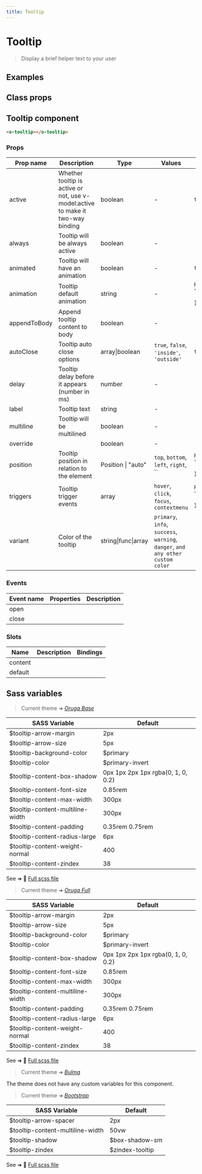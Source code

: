 ```yaml
---
title: Tooltip
---
```


# Tooltip

<div class="vp-doc">

> Display a brief helper text to your user

<Carbon />
</div>

<div class="vp-example">

## Examples

<example-tooltip />

</div>
<div class="vp-example">

## Class props

<inspector-tooltip-viewer />

</div>

<div class="vp-doc">

## Tooltip component

```html
<o-tooltip></o-tooltip>
```

### Props

| Prop name    | Description                                                                     | Type                | Values                                                                          | Default                                                                                                                                                    |
| ------------ | ------------------------------------------------------------------------------- | ------------------- | ------------------------------------------------------------------------------- | ---------------------------------------------------------------------------------------------------------------------------------------------------------- |
| active       | Whether tooltip is active or not, use v-model:active to make it two-way binding | boolean             | -                                                                               | <code style='white-space: nowrap; padding: 0;'>true</code>                                                                                                 |
| always       | Tooltip will be always active                                                   | boolean             | -                                                                               | <code style='white-space: nowrap; padding: 0;'></code>                                                                                                     |
| animated     | Tooltip will have an animation                                                  | boolean             | -                                                                               | <code style='white-space: nowrap; padding: 0;'>true</code>                                                                                                 |
| animation    | Tooltip default animation                                                       | string              | -                                                                               | <div><small>From <b>config</b>:</small></div><code style='white-space: nowrap; padding: 0;'> "tooltip: {<br>&nbsp;&nbsp;animation": "fade", <br>}</code>   |
| appendToBody | Append tooltip content to body                                                  | boolean             | -                                                                               | <code style='white-space: nowrap; padding: 0;'></code>                                                                                                     |
| autoClose    | Tooltip auto close options                                                      | array\|boolean      | `true`, `false`, `'inside'`, `'outside'`                                        | <code style='white-space: nowrap; padding: 0;'>true</code>                                                                                                 |
| delay        | Tooltip delay before it appears (number in ms)                                  | number              | -                                                                               | <code style='white-space: nowrap; padding: 0;'></code>                                                                                                     |
| label        | Tooltip text                                                                    | string              | -                                                                               | <code style='white-space: nowrap; padding: 0;'></code>                                                                                                     |
| multiline    | Tooltip will be multilined                                                      | boolean             | -                                                                               | <code style='white-space: nowrap; padding: 0;'></code>                                                                                                     |
| override     |                                                                                 | boolean             | -                                                                               | <code style='white-space: nowrap; padding: 0;'></code>                                                                                                     |
| position     | Tooltip position in relation to the element                                     | Position \| "auto"  | `top`, `bottom`, `left`, `right`, ``                                            | <div><small>From <b>config</b>:</small></div><code style='white-space: nowrap; padding: 0;'> "tooltip: {<br>&nbsp;&nbsp;position": "top"<br>}</code>       |
| triggers     | Tooltip trigger events                                                          | array               | `hover`, `click`, `focus`, `contextmenu`                                        | <div><small>From <b>config</b>:</small></div><code style='white-space: nowrap; padding: 0;'> "tooltip: {<br>&nbsp;&nbsp;triggers": [ "hover",]<br>}</code> |
| variant      | Color of the tooltip                                                            | string\|func\|array | `primary`, `info`, `success`, `warning`, `danger`, `and any other custom color` | <code style='white-space: nowrap; padding: 0;'></code>                                                                                                     |

### Events

| Event name | Properties | Description |
| ---------- | ---------- | ----------- |
| open       |            |
| close      |            |

### Slots

| Name    | Description | Bindings |
| ------- | ----------- | -------- |
| content |             |          |
| default |             |          |

</div>

<div class="vp-doc">

## Sass variables

<div class="theme-orugabase">

> Current theme ➜ _[Oruga Base](https://github.com/oruga-ui/theme-oruga)_

| SASS Variable                    | Default                            |
| -------------------------------- | ---------------------------------- |
| $tooltip-arrow-margin            | 2px                                |
| $tooltip-arrow-size              | 5px                                |
| $tooltip-background-color        | $primary                           |
| $tooltip-color                   | $primary-invert                    |
| $tooltip-content-box-shadow      | 0px 1px 2px 1px rgba(0, 1, 0, 0.2) |
| $tooltip-content-font-size       | 0.85rem                            |
| $tooltip-content-max-width       | 300px                              |
| $tooltip-content-multiline-width | 300px                              |
| $tooltip-content-padding         | 0.35rem 0.75rem                    |
| $tooltip-content-radius-large    | 6px                                |
| $tooltip-content-weight-normal   | 400                                |
| $tooltip-content-zindex          | 38                                 |

See ➜ 📄 [Full scss file](https://github.com/oruga-ui/theme-oruga/tree/main/src/assets/scss/components/_tooltip.scss)

</div><div class="theme-orugafull">

> Current theme ➜ _[Oruga Full](https://github.com/oruga-ui/theme-oruga)_

| SASS Variable                    | Default                            |
| -------------------------------- | ---------------------------------- |
| $tooltip-arrow-margin            | 2px                                |
| $tooltip-arrow-size              | 5px                                |
| $tooltip-background-color        | $primary                           |
| $tooltip-color                   | $primary-invert                    |
| $tooltip-content-box-shadow      | 0px 1px 2px 1px rgba(0, 1, 0, 0.2) |
| $tooltip-content-font-size       | 0.85rem                            |
| $tooltip-content-max-width       | 300px                              |
| $tooltip-content-multiline-width | 300px                              |
| $tooltip-content-padding         | 0.35rem 0.75rem                    |
| $tooltip-content-radius-large    | 6px                                |
| $tooltip-content-weight-normal   | 400                                |
| $tooltip-content-zindex          | 38                                 |

See ➜ 📄 [Full scss file](https://github.com/oruga-ui/theme-oruga/tree/main/src/assets/scss/components/_tooltip.scss)

</div><div class="theme-bulma">

> Current theme ➜ _[Bulma](https://github.com/oruga-ui/theme-bulma)_

<p>The theme does not have any custom variables for this component.</p>
</div><div class="theme-bootstrap">

> Current theme ➜ _[Bootstrap](https://github.com/oruga-ui/theme-bootstrap)_

| SASS Variable                    | Default         |
| -------------------------------- | --------------- |
| $tooltip-arrow-spacer            | 2px             |
| $tooltip-content-multiline-width | 50vw            |
| $tooltip-shadow                  | $box-shadow-sm  |
| $tooltip-zindex                  | $zindex-tooltip |

See ➜ 📄 [Full scss file](https://github.com/oruga-ui/theme-bootstrap/tree/main/src/assets/scss/components/_tooltip.scss)

</div>

</div>
